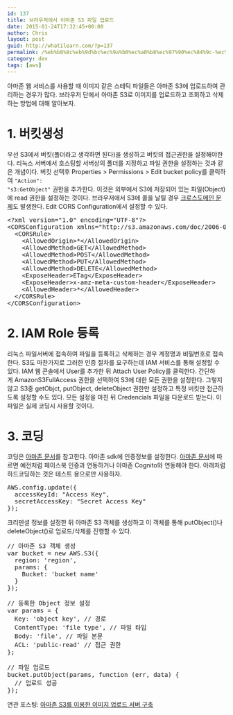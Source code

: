 ```yaml
---
id: 137
title: 브라우져에서 아마존 S3 파일 업로드
date: 2015-01-24T17:32:45+00:00
author: Chris
layout: post
guid: http://whatilearn.com/?p=137
permalink: /%eb%b8%8c%eb%9d%bc%ec%9a%b0%ec%a0%b8%ec%97%90%ec%84%9c-%ec%95%84%eb%a7%88%ec%a1%b4-s3-%ed%8c%8c%ec%9d%bc-%ec%97%85%eb%a1%9c%eb%93%9c/
category: dev
tags: [aws]
---
```


아마존 웹 서비스를 사용할 때 이미지 같은 스테틱 파일들은 아마존 S3에 업로드하여 관리하는 경우가 많다. 브라우저 단에서 아마존 S3로 이미지를 업로드하고 조회하고 삭제하는 방법에 대해 알아보자.

<h1>1. 버킷생성</h1>

우선 S3에서 버킷(폴더라고 생각하면 된다)을 생성하고 버킷의 접근권한을 설정해야한다. 리눅스 서버에서 호스팅할 서버상의 폴더를 지정하고 파일 권한을 설정하는 것과 같은 개념이다. 버킷 선택후 Properties &gt; Permissions &gt; Edit bucket policy를 클릭하여 <code>"Action": "s3:GetObject"</code> 권한을 추가한다. 이것은 외부에서 S3에 저장되어 있는 파일(Object)에 read 권한을 설정하는 것이다. 브라우저에서 S3에 콜을 날릴 경우 <a href="http://huns.me/development/1291">크로스도메인 문제</a>도 발생한다. Edit CORS Configuration에서 설정할 수 있다.

<pre class="lang:default decode:true">&lt;?xml version="1.0" encoding="UTF-8"?&gt;
&lt;CORSConfiguration xmlns="http://s3.amazonaws.com/doc/2006-03-01/"&gt;
  &lt;CORSRule&gt;
    &lt;AllowedOrigin&gt;*&lt;/AllowedOrigin&gt;
    &lt;AllowedMethod&gt;GET&lt;/AllowedMethod&gt;
    &lt;AllowedMethod&gt;POST&lt;/AllowedMethod&gt;
    &lt;AllowedMethod&gt;PUT&lt;/AllowedMethod&gt;
    &lt;AllowedMethod&gt;DELETE&lt;/AllowedMethod&gt;
    &lt;ExposeHeader&gt;ETag&lt;/ExposeHeader&gt;
    &lt;ExposeHeader&gt;x-amz-meta-custom-header&lt;/ExposeHeader&gt;
    &lt;AllowedHeader&gt;*&lt;/AllowedHeader&gt;
  &lt;/CORSRule&gt;
&lt;/CORSConfiguration&gt;</pre>

<h1>2. IAM Role 등록</h1>

리눅스 파일서버에 접속하여 파일을 등록하고 삭제하는 경우 계정명과 비밀번호로 접속한다. S3도 마찬가지로 그러한 인증 절차를 요구하는데 IAM 서비스를 통해 설정할 수 있다. IAM 웹 콘솔에서 User를 추가한 뒤 Attach User Policy를 클릭한다. 간단하게 AmazonS3FullAccess 권한을 선택하여 S3에 대한 모든 권한을 설정한다. 그렇지 않고 S3중 getObjct, putObject, deleteObject 권한만 설정하고 특정 버킷만 접근하도록 설정할 수도 있다. 모든 설정을 마친 뒤 Credencials 파일을 다운로드 받는다. 이 파일은 실제 코딩시 사용할 것이다.

<h1>3. 코딩</h1>

코딩은 <a href="http://aws.amazon.com/ko/developers/getting-started/browser/">아마존 문서</a>를 참고한다. 아마존 sdk에 인증정보를 설정한다. <a href="http://docs.aws.amazon.com/AWSJavaScriptSDK/guide/browser-configuring.html">아마존 문서</a>에 따르면 예전처럼 페이스북 인증과 연동하거나 아마존 Cognito와 연동해야 한다. 아래처럼 하드코딩하는 것은 테스트 용으로만 사용하자.

<pre class="lang:js decode:true">AWS.config.update({
  accessKeyId: "Access Key",
  secretAccessKey: "Secret Access Key"
});</pre>

크리덴셜 정보를 설정한 뒤 아마존 S3 객체를 생성하고 이 객체를 통해 putObject()나 deleteObject()로 업로드/삭제를 진행할 수 있다.

<pre class="lang:js decode:true">// 아마존 S3 객체 생성
var bucket = new AWS.S3({
  region: 'region',
  params: {
    Bucket: 'bucket name'
  }
});

// 등록한 Object 정보 설정
var params = {
  Key: 'object key', // 경로
  ContentType: 'file type', // 파일 타입
  Body: 'file', // 파일 본문
  ACL: 'public-read' // 접근 권한
};

// 파일 업로드
bucket.putObject(params, function (err, data) {
  // 업로드 성공
});</pre>

연관 포스팅: <a title="아마존 S3를 이용한 이미지 업로드 서버 구축" href="http://whatilearn.com/%ec%95%84%eb%a7%88%ec%a1%b4-s3%eb%a5%bc-%ec%9d%b4%ec%9a%a9%ed%95%9c-%ec%9d%b4%eb%af%b8%ec%a7%80-%ec%97%85%eb%a1%9c%eb%93%9c-%ec%84%9c%eb%b2%84-%ea%b5%ac%ec%b6%95/">아마존 S3를 이용한 이미지 업로드 서버 구축</a>
